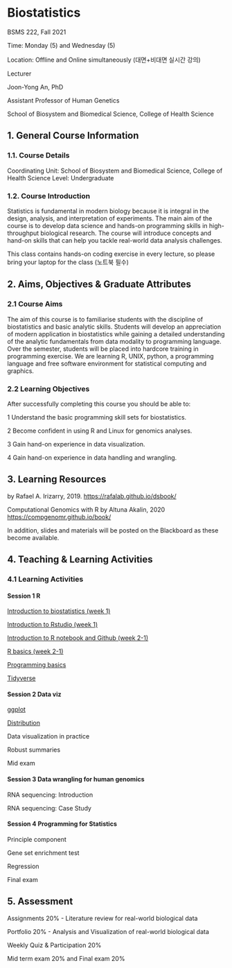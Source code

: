 # Biostatistics 

BSMS 222, Fall 2021

Time: Monday (5) and Wednesday (5)

Location: Offline and Online simultaneously (대면+비대면 실시간 강의)


Lecturer

Joon-Yong An, PhD

Assistant Professor of Human Genetics

School of Biosystem and Biomedical Science, College of Health Science


## 1. General Course Information

### 1.1. Course Details

Coordinating Unit: School of Biosystem and Biomedical Science, College of Health Science
Level: Undergraduate 

### 1.2. Course Introduction

Statistics is fundamental in modern biology because it is integral in the design, analysis, and interpretation of experiments. The main aim of the course is to develop data science and hands-on programming skills in high-throughput biological research. The course will introduce concepts and hand-on skills that can help you tackle real-world data analysis challenges. 

This class contains hands-on coding exercise in every lecture, so please bring your laptop for the class (노트북 필수)

## 2. Aims, Objectives & Graduate Attributes

### 2.1 Course Aims

The aim of this course is to familiarise students with the discipline of biostatistics and basic analytic skills. Students will develop an appreciation of modern application in biostatistics while gaining a detailed understanding of the analytic fundamentals from data modality to programming language. Over the semester, students will be placed into hardcore training in programming exercise. We are learning R, UNIX, python, a programming language and free software environment for statistical computing and graphics. 

### 2.2 Learning Objectives

After successfully completing this course you should be able to:

1  Understand the basic programming skill sets for biostatistics.

2  Become confident in using R and Linux for genomics analyses.

3  Gain hand-on experience in data visualization.

4  Gain hand-on experience in data handling and wrangling. 

## 3. Learning Resources

<Introduction to Data Science> by Rafael A. Irizarry, 2019. 
https://rafalab.github.io/dsbook/

Computational Genomics with R by Altuna Akalin, 2020
https://compgenomr.github.io/book/ 

In addition, slides and materials will be posted on the Blackboard as these become available.


## 4. Teaching & Learning Activities
### 4.1 Learning Activities
  
#### Session 1 R 
  
[Introduction to biostatistics (week 1)](https://www.dropbox.com/s/ei1xhfoq7m4bd4g/Introduction.pptx?dl=0) 
  
[Introduction to Rstudio (week 1)](https://docs.google.com/presentation/d/1io0lPt04rNdfhjfUWTTEyVHZfQqy-3IcSZn0_xB7ys8/edit?usp=sharing)
  
[Introduction to R notebook and Github (week 2-1)](https://docs.google.com/presentation/d/1IFGp_IuLCVWeQy4hFVFdkU081LTB9SkJX4sfMO3ct8M/edit?usp=sharing)
  
[R basics (week 2-1)](https://docs.google.com/presentation/d/1itIg6Thp6sn6Saaw3rQNl07XppmqAUtsGwhLSCHnl8I/edit?usp=sharing)
  
[Programming basics](https://docs.google.com/presentation/d/1kGtbLJxBNW-MZMkpgzAwo6vBumdi2RQU2rQypZMfl-I/edit?usp=sharing)
  
[Tidyverse](https://docs.google.com/presentation/d/19xiT-7wL7UKr9IT82wd9kpgmRUbli6D8UFAyNbob6-k/edit?usp=sharing)

#### Session 2 Data viz
  
[ggplot](https://docs.google.com/presentation/d/1EGhScgT-2l2O1UohW3Zo_Hp9-TF4f-lnh_L0slNmxaA/edit?usp=sharing)
  
[Distribution](https://docs.google.com/presentation/d/1x9fRYL5vqiDJyR1di8I0C4_YLd4gyMJ3rJf9O8YR3kw/edit?usp=sharing)
  
Data visualization in practice
  
Robust summaries 

Mid exam

#### Session 3 Data wrangling for human genomics

RNA sequencing: Introduction
  
RNA sequencing: Case Study

#### Session 4 Programming for Statistics
  
Principle component
  
Gene set enrichment test
  
Regression

Final exam

## 5. Assessment
  
Assignments 20% - Literature review for real-world biological data
  
Portfolio 20% - Analysis and Visualization of real-world biological data
  
Weekly Quiz & Participation 20% 
  
Mid term exam 20% and Final exam 20%



